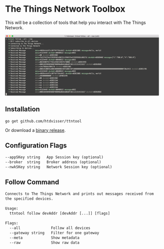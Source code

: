 # The Things Network Toolbox

This will be a collection of tools that help you interact with The Things Network.

![Screenshot](screenshot.png)

## Installation

```
go get github.com/htdvisser/ttntool
```

Or download a [binary release](https://github.com/htdvisser/ttntool/releases).

## Configuration Flags

```
--appSKey string   App Session key (optional)
--broker  string   Broker address (optional)
--nwkSKey string   Network Session key (optional)
```

## Follow Command

```
Connects to The Things Network and prints out messages received from the specified devices.

Usage:
  ttntool follow devAddr [devAddr [...]] [flags]

Flags:
  --all              Follow all devices
  --gateway string   Filter for one gateway
  --meta             Show metadata
  --raw              Show raw data
```
